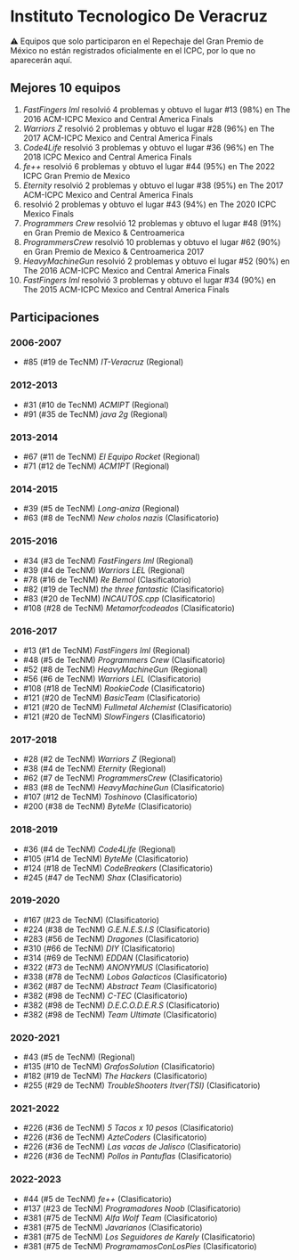 # Instituto Tecnologico De Veracruz

:warning: Equipos que solo participaron en el Repechaje del Gran Premio de México no están registrados oficialmente en el ICPC, por lo que no aparecerán aquí.

## Mejores 10 equipos

1. _FastFingers lml_ resolvió 4 problemas y obtuvo el lugar #13 (98%) en The 2016 ACM-ICPC Mexico and Central America Finals
1. _Warriors Z_ resolvió 2 problemas y obtuvo el lugar #28 (96%) en The 2017 ACM-ICPC Mexico and Central America Finals
1. _Code4Life_ resolvió 3 problemas y obtuvo el lugar #36 (96%) en The 2018 ICPC Mexico and Central America Finals
1. _fe++_ resolvió 6 problemas y obtuvo el lugar #44 (95%) en The 2022 ICPC Gran Premio de Mexico
1. _Eternity_ resolvió 2 problemas y obtuvo el lugar #38 (95%) en The 2017 ACM-ICPC Mexico and Central America Finals
1. _<CodeBreakers/>_ resolvió 2 problemas y obtuvo el lugar #43 (94%) en The 2020 ICPC Mexico Finals
1. _Programmers Crew_ resolvió 12 problemas y obtuvo el lugar #48 (91%) en Gran Premio de Mexico & Centroamerica
1. _ProgrammersCrew_ resolvió 10 problemas y obtuvo el lugar #62 (90%) en Gran Premio de Mexico & Centroamerica 2017
1. _HeavyMachineGun_ resolvió 2 problemas y obtuvo el lugar #52 (90%) en The 2016 ACM-ICPC Mexico and Central America Finals
1. _FastFingers lml_ resolvió 3 problemas y obtuvo el lugar #34 (90%) en The 2015 ACM-ICPC Mexico and Central America Finals

## Participaciones

### 2006-2007

- #85 (#19 de TecNM) _IT-Veracruz_ (Regional)

### 2012-2013

- #31 (#10 de TecNM) _ACMIPT_ (Regional)
- #91 (#35 de TecNM) _java 2g_ (Regional)

### 2013-2014

- #67 (#11 de TecNM) _El Equipo Rocket_ (Regional)
- #71 (#12 de TecNM) _ACM1PT_ (Regional)

### 2014-2015

- #39 (#5 de TecNM) _Long-aniza_ (Regional)
- #63 (#8 de TecNM) _New cholos nazis_ (Clasificatorio)

### 2015-2016

- #34 (#3 de TecNM) _FastFingers lml_ (Regional)
- #39 (#4 de TecNM) _Warriors LEL_ (Regional)
- #78 (#16 de TecNM) _Re Bemol_ (Clasificatorio)
- #82 (#19 de TecNM) _the three fantastic_ (Clasificatorio)
- #83 (#20 de TecNM) _INCAUTOS.cpp_ (Clasificatorio)
- #108 (#28 de TecNM) _Metamorfcodeados_ (Clasificatorio)

### 2016-2017

- #13 (#1 de TecNM) _FastFingers lml_ (Regional)
- #48 (#5 de TecNM) _Programmers Crew_ (Clasificatorio)
- #52 (#8 de TecNM) _HeavyMachineGun_ (Regional)
- #56 (#6 de TecNM) _Warriors LEL_ (Clasificatorio)
- #108 (#18 de TecNM) _RookieCode_ (Clasificatorio)
- #121 (#20 de TecNM) _BasicTeam_ (Clasificatorio)
- #121 (#20 de TecNM) _Fullmetal Alchemist_ (Clasificatorio)
- #121 (#20 de TecNM) _SlowFingers_ (Clasificatorio)

### 2017-2018

- #28 (#2 de TecNM) _Warriors Z_ (Regional)
- #38 (#4 de TecNM) _Eternity_ (Regional)
- #62 (#7 de TecNM) _ProgrammersCrew_ (Clasificatorio)
- #83 (#8 de TecNM) _HeavyMachineGun_ (Clasificatorio)
- #107 (#12 de TecNM) _Toshinovo_ (Clasificatorio)
- #200 (#38 de TecNM) _ByteMe_ (Clasificatorio)

### 2018-2019

- #36 (#4 de TecNM) _Code4Life_ (Regional)
- #105 (#14 de TecNM) _ByteMe_ (Clasificatorio)
- #124 (#18 de TecNM) _CodeBreakers_ (Clasificatorio)
- #245 (#47 de TecNM) _Shax_ (Clasificatorio)

### 2019-2020

- #167 (#23 de TecNM) _<CodeBreakers/>_ (Clasificatorio)
- #224 (#38 de TecNM) _G.E.N.E.S.I.S_ (Clasificatorio)
- #283 (#56 de TecNM) _Dragones_ (Clasificatorio)
- #310 (#66 de TecNM) _DIY_ (Clasificatorio)
- #314 (#69 de TecNM) _EDDAN_ (Clasificatorio)
- #322 (#73 de TecNM) _ANONYMUS_ (Clasificatorio)
- #338 (#78 de TecNM) _Lobos Galacticos_ (Clasificatorio)
- #362 (#87 de TecNM) _Abstract Team_ (Clasificatorio)
- #382 (#98 de TecNM) _C-TEC_ (Clasificatorio)
- #382 (#98 de TecNM) _D.E.C.O.D.E.R.S_ (Clasificatorio)
- #382 (#98 de TecNM) _Team Ultimate_ (Clasificatorio)

### 2020-2021

- #43 (#5 de TecNM) _<CodeBreakers/>_ (Regional)
- #135 (#10 de TecNM) _GrafosSolution_ (Clasificatorio)
- #182 (#19 de TecNM) _The Hackers_ (Clasificatorio)
- #255 (#29 de TecNM) _TroubleShooters Itver(TSI)_ (Clasificatorio)

### 2021-2022

- #226 (#36 de TecNM) _5 Tacos x 10 pesos_ (Clasificatorio)
- #226 (#36 de TecNM) _AzteCoders_ (Clasificatorio)
- #226 (#36 de TecNM) _Las vacas de Jalisco_ (Clasificatorio)
- #226 (#36 de TecNM) _Pollos in Pantuflas_ (Clasificatorio)

### 2022-2023

- #44 (#5 de TecNM) _fe++_ (Clasificatorio)
- #137 (#23 de TecNM) _Programadores Noob_ (Clasificatorio)
- #381 (#75 de TecNM) _Alfa Wolf Team_ (Clasificatorio)
- #381 (#75 de TecNM) _Javarianos_ (Clasificatorio)
- #381 (#75 de TecNM) _Los Seguidores de Karely_ (Clasificatorio)
- #381 (#75 de TecNM) _ProgramamosConLosPies_ (Clasificatorio)



